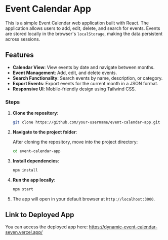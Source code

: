 # Event Calendar App

This is a simple Event Calendar web application built with React. The application allows users to add, edit, delete, and search for events. Events are stored locally in the browser's `localStorage`, making the data persistent across sessions.

## Features

- **Calendar View**: View events by date and navigate between months.
- **Event Management**: Add, edit, and delete events.
- **Search Functionality**: Search events by name, description, or category.
- **Export Events**: Export events for the current month in a JSON format.
- **Responsive UI**: Mobile-friendly design using Tailwind CSS.

### Steps

1. **Clone the repository**:
   
   ```bash
   git clone https://github.com/your-username/event-calendar-app.git
   ```
   
2. **Navigate to the project folder**:
   
   After cloning the repository, move into the project directory:
   ```bash
   cd event-calendar-app
   ```

3. **Install dependencies**:
   
   ```bash
   npm install
   ```

4. **Run the app locally**:
   
   ```bash
   npm start
   ```

5. The app will open in your default browser at ```http://localhost:3000```.

## Link to Deployed App
You can access the deployed app here:
https://dynamic-event-calendar-seven.vercel.app/
